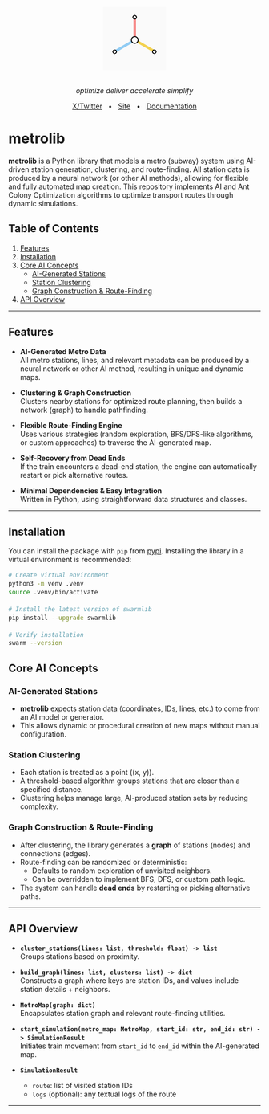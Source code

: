 <div align="center">
  <a href="https://swarms.world">
    <img src="./doc/logo.jpg" style="margin: 15px; max-width: 150px" width="25%" alt="Logo">
  </a>
</div>
<p align="center">
  <em>optimize deliver accelerate simplify</em>
</p>

<p align="center">
<a href="https://x.com/mymetro_dot_io">X/Twitter</a>
<span>&nbsp;&nbsp;•&nbsp;&nbsp;</span>
<a href="https://www.mymetro.io/">Site</a>
<span>&nbsp;&nbsp;•&nbsp;&nbsp;</span>
<a href="https://docs.mymetro.io/">Documentation</a>
</p>


# metrolib

**metrolib** is a Python library that models a metro (subway) system using AI-driven station generation, clustering, and route-finding. All station data is produced by a neural network (or other AI methods), allowing for flexible and fully automated map creation.
This repository implements AI and Ant Colony Optimization algorithms to optimize transport routes through dynamic simulations.


## Table of Contents

1. [Features](#features)  
2. [Installation](#installation)  
3. [Core AI Concepts](#core-ai-concepts)  
   - [AI-Generated Stations](#ai-generated-stations)  
   - [Station Clustering](#station-clustering)  
   - [Graph Construction & Route-Finding](#graph-construction--route-finding)  
4. [API Overview](#api-overview)  

---

## Features

- **AI-Generated Metro Data**  
  All metro stations, lines, and relevant metadata can be produced by a neural network or other AI method, resulting in unique and dynamic maps.

- **Clustering & Graph Construction**  
  Clusters nearby stations for optimized route planning, then builds a network (graph) to handle pathfinding.

- **Flexible Route-Finding Engine**  
  Uses various strategies (random exploration, BFS/DFS-like algorithms, or custom approaches) to traverse the AI-generated map.

- **Self-Recovery from Dead Ends**  
  If the train encounters a dead-end station, the engine can automatically restart or pick alternative routes.

- **Minimal Dependencies & Easy Integration**  
  Written in Python, using straightforward data structures and classes.

---

## Installation

You can install the package with `pip` from [pypi](https://pypi.org/project/swarmlib).
Installing the library in a virtual environment is recommended:

```zsh
# Create virtual environment
python3 -m venv .venv
source .venv/bin/activate

# Install the latest version of swarmlib
pip install --upgrade swarmlib

# Verify installation
swarm --version
```

## Core AI Concepts

### AI-Generated Stations
- **metrolib** expects station data (coordinates, IDs, lines, etc.) to come from an AI model or generator.  
- This allows dynamic or procedural creation of new maps without manual configuration.

### Station Clustering
- Each station is treated as a point \((x, y)\).
- A threshold-based algorithm groups stations that are closer than a specified distance.
- Clustering helps manage large, AI-produced station sets by reducing complexity.

### Graph Construction & Route-Finding
- After clustering, the library generates a **graph** of stations (nodes) and connections (edges).
- Route-finding can be randomized or deterministic:
  - Defaults to random exploration of unvisited neighbors.
  - Can be overridden to implement BFS, DFS, or custom path logic.
- The system can handle **dead ends** by restarting or picking alternative paths.

---

## API Overview

- **`cluster_stations(lines: list, threshold: float) -> list`**  
  Groups stations based on proximity.

- **`build_graph(lines: list, clusters: list) -> dict`**  
  Constructs a graph where keys are station IDs, and values include station details + neighbors.

- **`MetroMap(graph: dict)`**  
  Encapsulates station graph and relevant route-finding utilities.

- **`start_simulation(metro_map: MetroMap, start_id: str, end_id: str) -> SimulationResult`**  
  Initiates train movement from `start_id` to `end_id` within the AI-generated map.

- **`SimulationResult`**  
  - `route`: list of visited station IDs  
  - `logs` (optional): any textual logs of the route  

---
